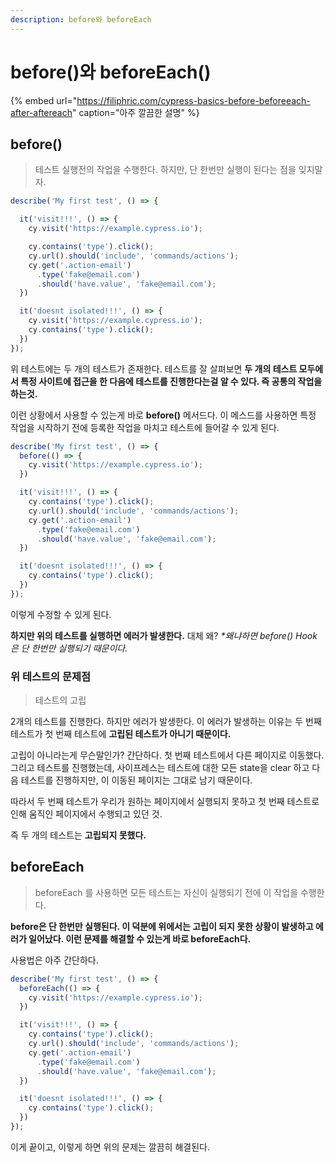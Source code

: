 ```yaml
---
description: before와 beforeEach
---
```


# before\(\)와 beforeEach\(\)

{% embed url="https://filiphric.com/cypress-basics-before-beforeeach-after-aftereach" caption="아주 깔끔한 설명" %}

## before\(\)

> 테스트 실행전의 작업을 수행한다. 하지만, 단 한번만 실행이 된다는 점을 잊지말자.

```javascript
describe('My first test', () => {

  it('visit!!!', () => {
    cy.visit('https://example.cypress.io');

    cy.contains('type').click();
    cy.url().should('include', 'commands/actions');
    cy.get('.action-email')
      .type('fake@email.com')
      .should('have.value', 'fake@email.com');
  })

  it('doesnt isolated!!!', () => {
    cy.visit('https://example.cypress.io');
    cy.contains('type').click();
  })
});
```

위 테스트에는 두 개의 테스트가 존재한다. 테스트를 잘 살펴보면 **두 개의 테스트 모두에서 특정 사이트에 접근을 한 다음에 테스트를 진행한다는걸 알 수 있다. 즉 공통의 작업을 하는것.**

이런 상황에서 사용할 수 있는게 바로 **before\(\)** 메서드다. 이 메스드를 사용하면 특정 작업을 시작하기 전에 등록한 작업을 마치고 테스트에 들어갈 수 있게 된다.

```javascript
describe('My first test', () => {
  before(() => {
    cy.visit('https://example.cypress.io');
  })

  it('visit!!!', () => {
    cy.contains('type').click();
    cy.url().should('include', 'commands/actions');
    cy.get('.action-email')
      .type('fake@email.com')
      .should('have.value', 'fake@email.com');
  })

  it('doesnt isolated!!!', () => {
    cy.contains('type').click();
  })
});
```

이렇게 수정할 수 있게 된다.

**하지만 위의 테스트를 실행하면 에러가 발생한다.** 대체 왜? _\*왜냐하면 before\(\) Hook 은 단 한번만 실행되기 때문이다._

### 위 테스트의 문제점

> 테스트의 고립

2개의 테스트를 진행한다. 하지만 에러가 발생한다. 이 에러가 발생하는 이유는 두 번째 테스트가 첫 번째 테스트에 **고립된 테스트가 아니기 때문이다.**

고립이 아니라는게 무슨말인가? 간단하다. 첫 번째 테스트에서 다른 페이지로 이동했다. 그리고 테스트를 진행했는데, 사이프레스는 테스트에 대한 모든 state을 clear 하고 다음 테스트를 진행하지만, 이 이동된 페이지는 그대로 남기 때문이다.

따라서 두 번째 테스트가 우리가 원하는 페이지에서 실행되지 못하고 첫 번째 테스트로 인해 움직인 페이지에서 수행되고 있던 것.

즉 두 개의 테스트는 **고립되지 못했다.**

## beforeEach

> beforeEach 를 사용하면 모든 테스트는 자신이 실행되기 전에 이 작업을 수행한다.

**before은 단 한번만 실행된다. 이 덕분에 위에서는 고립이 되지 못한 상황이 발생하고 에러가 일어났다. 이런 문제를 해결할 수 있는게 바로 beforeEach다.**

사용법은 아주 간단하다.

```javascript
describe('My first test', () => {
  beforeEach(() => {
    cy.visit('https://example.cypress.io');
  })

  it('visit!!!', () => {
    cy.contains('type').click();
    cy.url().should('include', 'commands/actions');
    cy.get('.action-email')
      .type('fake@email.com')
      .should('have.value', 'fake@email.com');
  })

  it('doesnt isolated!!!', () => {
    cy.contains('type').click();
  })
});
```

이게 끝이고, 이렇게 하면 위의 문제는 깔끔히 해결된다.

